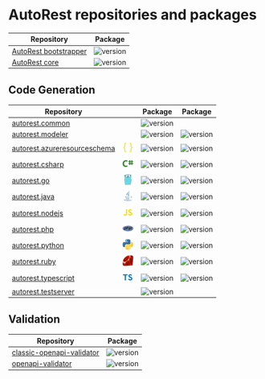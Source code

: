 # AutoRest repositories and packages

| Repository | Package |
| ---------- | ------- |
| [AutoRest bootstrapper](https://github.com/Azure/autorest/tree/master/src/autorest) | ![version](https://img.shields.io/npm/v/autorest.svg) |
| [AutoRest core](https://github.com/Azure/autorest/tree/master/src/autorest-core) | ![version](https://img.shields.io/npm/v/%40microsoft.azure%2Fautorest-core.svg) |

## Code Generation

| Repository | | Package | Package |
| ---------- |-| ------- | ------- |
| [autorest.common](https://github.com/Azure/autorest.common)                           |                                                                                                                                          | ![version](https://img.shields.io/nuget/v/autorest.common.svg)                                 |
| [autorest.modeler](https://github.com/Azure/autorest.modeler)                         |                                                                                                                                          | ![version](https://img.shields.io/npm/v/%40microsoft.azure%2Fautorest.modeler.svg)             | ![version](https://img.shields.io/npm/v/%40microsoft.azure%2Fautorest.modeler/preview.svg)             |
| [autorest.azureresourceschema](https://github.com/Azure/autorest.azureresourceschema) | <img width="24px" src="https://raw.githubusercontent.com/vscode-icons/vscode-icons/master/icons/file_type_json.svg?sanitize=true">       | ![version](https://img.shields.io/npm/v/%40microsoft.azure%2Fautorest.azureresourceschema.svg) | ![version](https://img.shields.io/npm/v/%40microsoft.azure%2Fautorest.azureresourceschema/preview.svg) |
| [autorest.csharp](https://github.com/Azure/autorest.csharp)                           | <img width="24px" src="https://raw.githubusercontent.com/vscode-icons/vscode-icons/master/icons/file_type_csharp.svg?sanitize=true">     | ![version](https://img.shields.io/npm/v/%40microsoft.azure%2Fautorest.csharp.svg)              | ![version](https://img.shields.io/npm/v/%40microsoft.azure%2Fautorest.csharp/preview.svg)              |
| [autorest.go](https://github.com/Azure/autorest.go)                                   | <img width="24px" src="https://raw.githubusercontent.com/vscode-icons/vscode-icons/master/icons/file_type_go.svg?sanitize=true">         | ![version](https://img.shields.io/npm/v/%40microsoft.azure%2Fautorest.go.svg)                  | ![version](https://img.shields.io/npm/v/%40microsoft.azure%2Fautorest.go/preview.svg)                  |
| [autorest.java](https://github.com/Azure/autorest.java)                               | <img width="24px" src="https://raw.githubusercontent.com/vscode-icons/vscode-icons/master/icons/file_type_java.svg?sanitize=true">       | ![version](https://img.shields.io/npm/v/%40microsoft.azure%2Fautorest.java.svg)                | ![version](https://img.shields.io/npm/v/%40microsoft.azure%2Fautorest.java/preview.svg)                |
| [autorest.nodejs](https://github.com/Azure/autorest.nodejs)                           | <img width="24px" src="https://raw.githubusercontent.com/vscode-icons/vscode-icons/master/icons/file_type_js.svg?sanitize=true">         | ![version](https://img.shields.io/npm/v/%40microsoft.azure%2Fautorest.nodejs.svg)              | ![version](https://img.shields.io/npm/v/%40microsoft.azure%2Fautorest.nodejs/preview.svg)              |
| [autorest.php](https://github.com/Azure/autorest.php)                                 | <img width="24px" src="https://raw.githubusercontent.com/vscode-icons/vscode-icons/master/icons/file_type_php.svg?sanitize=true">        | ![version](https://img.shields.io/npm/v/%40microsoft.azure%2Fautorest.php.svg)                 | ![version](https://img.shields.io/npm/v/%40microsoft.azure%2Fautorest.php/preview.svg)                 |
| [autorest.python](https://github.com/Azure/autorest.python)                           | <img width="24px" src="https://raw.githubusercontent.com/vscode-icons/vscode-icons/master/icons/file_type_python.svg?sanitize=true">     | ![version](https://img.shields.io/npm/v/%40microsoft.azure%2Fautorest.python.svg)              | ![version](https://img.shields.io/npm/v/%40microsoft.azure%2Fautorest.python/preview.svg)              |
| [autorest.ruby](https://github.com/Azure/autorest.ruby)                               | <img width="24px" src="https://raw.githubusercontent.com/vscode-icons/vscode-icons/master/icons/file_type_ruby.svg?sanitize=true">       | ![version](https://img.shields.io/npm/v/%40microsoft.azure%2Fautorest.ruby.svg)                | ![version](https://img.shields.io/npm/v/%40microsoft.azure%2Fautorest.ruby/preview.svg)                |
| [autorest.typescript](https://github.com/Azure/autorest.typescript)                   | <img width="24px" src="https://raw.githubusercontent.com/vscode-icons/vscode-icons/master/icons/file_type_typescript.svg?sanitize=true"> | ![version](https://img.shields.io/npm/v/%40microsoft.azure%2Fautorest.typescript.svg)          | ![version](https://img.shields.io/npm/v/%40microsoft.azure%2Fautorest.typescript/preview.svg)          |
| [autorest.testserver](https://github.com/Azure/autorest.testserver)                   |                                                                                                                                          | ![version](https://img.shields.io/npm/v/%40microsoft.azure%2Fautorest.testserver.svg)          |

## Validation

| Repository | Package |
| ---------- | ------- |
| [classic-openapi-validator](https://github.com/Azure/azure-openapi-validator/tree/master/src/dotnet) | ![version](https://img.shields.io/npm/v/%40microsoft.azure%2Fclassic-openapi-validator.svg) |
| [openapi-validator](https://github.com/Azure/azure-openapi-validator/tree/master/src/typescript) | ![version](https://img.shields.io/npm/v/%40microsoft.azure%2Fopenapi-validator.svg) |
